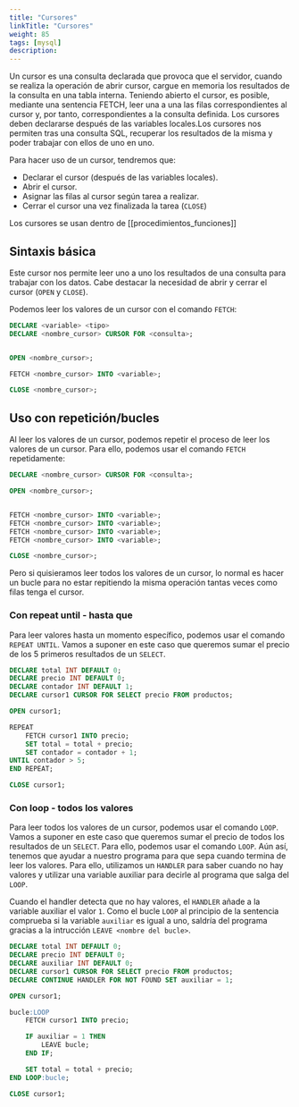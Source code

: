```yaml
---
title: "Cursores"
linkTitle: "Cursores"
weight: 85 
tags: [mysql]
description:  
---
```


Un cursor es una consulta declarada que provoca que el servidor, cuando se 
realiza la operación de abrir cursor, cargue en memoria los resultados de la 
consulta en una tabla interna. Teniendo abierto el cursor, es posible, mediante 
una sentencia FETCH, leer una a una las filas correspondientes al cursor y, por 
tanto, correspondientes a la consulta definida. Los cursores deben declararse 
después de las variables locales.Los cursores nos permiten tras una consulta SQL, recuperar los resultados de la misma y poder trabajar con ellos de uno en uno.

Para hacer uso de un cursor, tendremos que: 
* Declarar el cursor (después de las variables locales). 
* Abrir el cursor. 
* Asignar las filas al cursor según tarea a realizar. 
* Cerrar el cursor una vez finalizada la tarea (`CLOSE`)

Los cursores se usan dentro de [[procedimientos_funciones]] 

## Sintaxis básica
Este cursor nos permite leer uno a uno los resultados de una consulta para trabajar con los datos. Cabe destacar la necesidad de abrir y cerrar el cursor (`OPEN` y `CLOSE`). 

Podemos leer los valores de un cursor con el comando `FETCH`:
```sql
DECLARE <variable> <tipo>
DECLARE <nombre_cursor> CURSOR FOR <consulta>;


OPEN <nombre_cursor>;

FETCH <nombre_cursor> INTO <variable>;

CLOSE <nombre_cursor>;
```


## Uso con repetición/bucles 
Al leer los valores de un cursor, podemos repetir el proceso de leer los valores de un cursor. Para ello, podemos usar el comando `FETCH` repetidamente:
```sql
DECLARE <nombre_cursor> CURSOR FOR <consulta>;

OPEN <nombre_cursor>;


FETCH <nombre_cursor> INTO <variable>;
FETCH <nombre_cursor> INTO <variable>;
FETCH <nombre_cursor> INTO <variable>;
FETCH <nombre_cursor> INTO <variable>;

CLOSE <nombre_cursor>;
```

Pero si quisieramos leer todos los valores de un cursor, lo normal es hacer un bucle para no estar repitiendo la misma operación tantas veces como filas tenga el cursor.


### Con repeat until - hasta que
Para leer valores hasta un momento específico, podemos usar el comando `REPEAT UNTIL`. Vamos a suponer en este caso que queremos sumar el precio de los 5 primeros resultados de un `SELECT`.

```sql
DECLARE total INT DEFAULT 0;
DECLARE precio INT DEFAULT 0;
DECLARE contador INT DEFAULT 1;
DECLARE cursor1 CURSOR FOR SELECT precio FROM productos;

OPEN cursor1;

REPEAT
    FETCH cursor1 INTO precio;
	SET total = total + precio;
	SET contador = contador + 1;
UNTIL contador > 5;
END REPEAT;

CLOSE cursor1;
```

### Con loop - todos los valores
Para leer todos los valores de un cursor, podemos usar el comando `LOOP`. Vamos a suponer en este caso que queremos sumar el precio de todos los resultados de un `SELECT`. Para ello, podemos usar el comando `LOOP`. Aún así, tenemos que ayudar a nuestro programa para que sepa cuando termina de leer los valores. Para ello, utilizamos un `HANDLER` para saber cuando no hay valores y utilizar una variable auxiliar para decirle al programa que salga del `LOOP`.

Cuando el handler detecta que no hay valores, el `HANDLER` añade a la variable auxiliar el valor `1`. Como el bucle `LOOP` al principio de la sentencia comprueba si la variable `auxiliar` es igual a uno, saldría del programa gracias a la intrucción `LEAVE <nombre del bucle>`.
```sql
DECLARE total INT DEFAULT 0;
DECLARE precio INT DEFAULT 0;
DECLARE auxiliar INT DEFAULT 0;
DECLARE cursor1 CURSOR FOR SELECT precio FROM productos;
DECLARE CONTINUE HANDLER FOR NOT FOUND SET auxiliar = 1; 

OPEN cursor1;

bucle:LOOP
	FETCH cursor1 INTO precio;

	IF auxiliar = 1 THEN
		LEAVE bucle;
	END IF;

	SET total = total + precio;
END LOOP:bucle;

CLOSE cursor1;
```